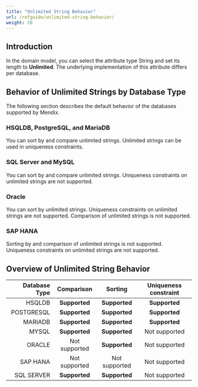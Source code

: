 ```yaml
---
title: "Unlimited String Behavior"
url: /refguide/unlimited-string-behavior/
weight: 20
---
```


## Introduction

In the domain model, you can select the attribute type String and set its length to **Unlimited**. The underlying implementation of this attribute differs per database.

## Behavior of Unlimited Strings by Database Type

The following section describes the default behavior of the databases supported by Mendix.

### HSQLDB, PostgreSQL, and MariaDB

You can sort by and compare unlimited strings. Unlimited strings can be used in uniqueness constraints.

### SQL Server and MySQL

You can sort by and compare unlimited strings. Uniqueness constraints on unlimited strings are not supported.

###  Oracle

You can sort by unlimited strings. Uniqueness constraints on unlimited strings are not supported. Comparison of unlimited strings is not supported.

### SAP HANA

Sorting by and comparison of unlimited strings is not supported. Uniqueness constraints on unlimited strings are not supported.

## Overview of Unlimited String Behavior

| **Database Type** | **Comparison** | **Sorting**   | **Uniqueness constraint** |
|------------------:|:--------------:|:-------------:|:-------------------------:|
| HSQLDB            | **Supported**  | **Supported** | **Supported**             |
| POSTGRESQL        | **Supported**  | **Supported** | **Supported**             |
| MARIADB           | **Supported**  | **Supported** | **Supported**             |
| MYSQL             | **Supported**  | **Supported** | Not supported             |
| ORACLE            | Not supported  | **Supported** | Not supported             |
| SAP HANA          | Not supported  | Not supported | Not supported             |
| SQL SERVER        | **Supported**  | **Supported** | Not supported             |
